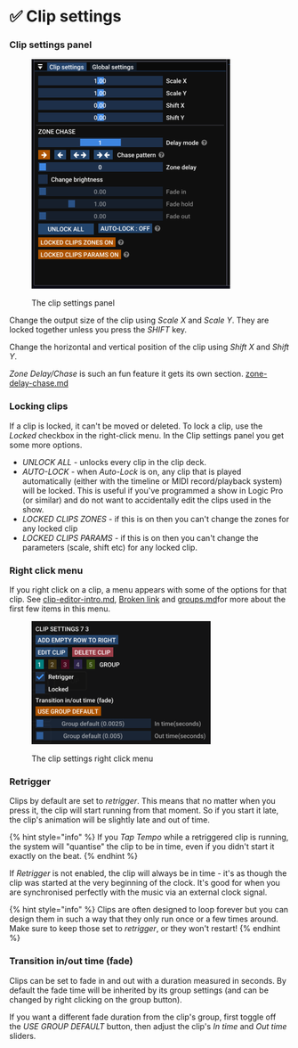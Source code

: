 # ✅ Clip settings

### Clip settings panel

<figure><img src="../.gitbook/assets/clip-settings-clip-settings-panel" alt="" width="357"><figcaption><p>The clip settings panel</p></figcaption></figure>

Change the output size of the clip using _Scale X_ and _Scale Y_. They are locked together unless you press the _SHIFT_ key.&#x20;

Change the horizontal and vertical position of the clip using _Shift X_ and _Shift Y_.

_Zone Delay/Chase_ is such an fun feature it gets its own section. [zone-delay-chase.md](zone-delay-chase.md "mention")

### Locking clips

If a clip is locked, it can't be moved or deleted. To lock a clip, use the _Locked_ checkbox in the right-click menu. In the Clip settings panel you get some more options.

* _UNLOCK ALL -_ unlocks every clip in the clip deck.&#x20;
* _AUTO-LOCK_ - when _Auto-Lock_ is on, any clip that is played automatically (either with the timeline or MIDI record/playback system) will be locked. This is useful if you've programmed a show in Logic Pro (or similar) and do not want to accidentally edit the clips used in the show.&#x20;
* _LOCKED CLIPS ZONES_ - if this is on then you can't change the zones for any locked clip
* _LOCKED CLIPS PARAMS_ - if this is on then you can't change the parameters (scale, shift etc) for any locked clip.&#x20;

### Right click menu

If you right click on a clip, a menu appears with some of the options for that clip. See [clip-editor-intro.md](../clip-editor/clip-editor-intro.md "mention"), [Broken link](broken-reference "mention") and [groups.md](groups.md "mention")for more about the first few items in this menu.&#x20;

<figure><img src="../.gitbook/assets/Screenshot 2025-01-14 at 11.22.48.png" alt="" width="322"><figcaption><p>The clip settings right click menu</p></figcaption></figure>

### Retrigger

Clips by default are set to _retrigger_. This means that no matter when you press it, the clip will start running from that moment. So if you start it late, the clip's animation will be slightly late and out of time. &#x20;

{% hint style="info" %}
If you _Tap Tempo_ while a retriggered clip is running, the system will "quantise" the clip to be in time, even if you didn't start it exactly on the beat.&#x20;
{% endhint %}

If _Retrigger_ is not enabled, the clip will always be in time - it's as though the clip was started at the very beginning of the clock. It's good for when you are synchronised perfectly with the music via an external clock signal. &#x20;

{% hint style="info" %}
Clips are often designed to loop forever but you can design them in such a way that they only run once or a few times around. Make sure to keep those set to _retrigger_, or they won't restart!
{% endhint %}



### Transition in/out time (fade)

Clips can be set to fade in and out with a duration measured in seconds. By default the fade time will be inherited by its group settings (and can be changed by right clicking on the group button).&#x20;

If you want a different fade duration from the clip's group, first toggle off the _USE GROUP DEFAULT_ button, then adjust the clip's _In time_ and _Out time_ sliders.&#x20;





